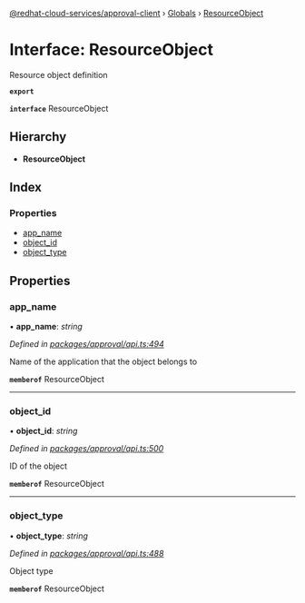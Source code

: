 [@redhat-cloud-services/approval-client](../README.md) › [Globals](../globals.md) › [ResourceObject](resourceobject.md)

# Interface: ResourceObject

Resource object definition

**`export`** 

**`interface`** ResourceObject

## Hierarchy

* **ResourceObject**

## Index

### Properties

* [app_name](resourceobject.md#app_name)
* [object_id](resourceobject.md#object_id)
* [object_type](resourceobject.md#object_type)

## Properties

###  app_name

• **app_name**: *string*

*Defined in [packages/approval/api.ts:494](https://github.com/leSamo/javascript-clients/blob/master/packages/approval/api.ts#L494)*

Name of the application that the object belongs to

**`memberof`** ResourceObject

___

###  object_id

• **object_id**: *string*

*Defined in [packages/approval/api.ts:500](https://github.com/leSamo/javascript-clients/blob/master/packages/approval/api.ts#L500)*

ID of the object

**`memberof`** ResourceObject

___

###  object_type

• **object_type**: *string*

*Defined in [packages/approval/api.ts:488](https://github.com/leSamo/javascript-clients/blob/master/packages/approval/api.ts#L488)*

Object type

**`memberof`** ResourceObject
